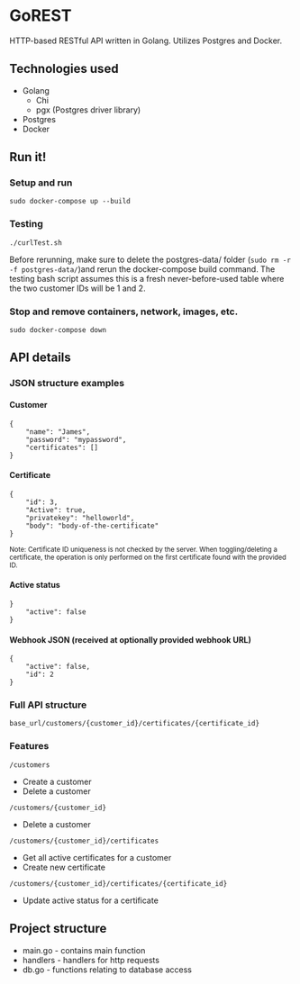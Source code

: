 # GoREST
HTTP-based RESTful API written in Golang. Utilizes Postgres and Docker.

## Technologies used
* Golang
    * Chi
    * pgx (Postgres driver library)
* Postgres
* Docker

## Run it!
### Setup and run
```
sudo docker-compose up --build
```

### Testing
```
./curlTest.sh
```
Before rerunning, make sure to delete the postgres-data/ folder (`sudo rm -r -f postgres-data/`)and rerun the docker-compose build command. The testing bash script assumes this is a fresh never-before-used table where the two customer IDs will be 1 and 2.

### Stop and remove containers, network, images, etc.
```
sudo docker-compose down
```

## API details
### JSON structure examples
#### Customer
```
{
    "name": "James",
    "password": "mypassword",
    "certificates": []
}

```
#### Certificate
```
{
    "id": 3,
    "Active": true,
    "privatekey": "helloworld",
    "body": "body-of-the-certificate"
}
```
<sup>Note: Certificate ID uniqueness is not checked by the server. When toggling/deleting a certificate, the operation is only performed on the first certificate found with the provided ID.</sup>
#### Active status
```
}
    "active": false
}
```
#### Webhook JSON (received at optionally provided webhook URL)
```
{
    "active": false,
    "id": 2
}
```

### Full API structure

```base_url/customers/{customer_id}/certificates/{certificate_id}```

### Features

```/customers```

* Create a customer
* Delete a customer

```/customers/{customer_id}```
* Delete a customer

```/customers/{customer_id}/certificates```
* Get all active certificates for a customer
* Create new certificate

```/customers/{customer_id}/certificates/{certificate_id}```
* Update active status for a certificate

## Project structure
* main.go - contains main function
* handlers - handlers for http requests
* db.go - functions relating to database access